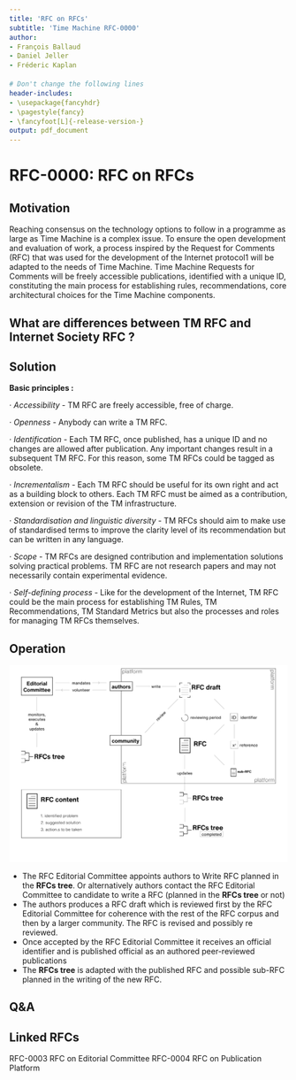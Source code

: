 ```yaml
---
title: 'RFC on RFCs'
subtitle: 'Time Machine RFC-0000'
author:
- François Ballaud
- Daniel Jeller
- Fréderic Kaplan

# Don't change the following lines
header-includes:
- \usepackage{fancyhdr}
- \pagestyle{fancy}
- \fancyfoot[L]{-release-version-}
output: pdf_document
---
```


# RFC-0000: RFC on RFCs

## Motivation

Reaching consensus on the technology options to follow in a programme as large as Time Machine is a complex issue. To ensure the open development and evaluation of work, a process inspired by the Request for Comments (RFC) that was used for the development of the Internet protocol1 will be adapted to the needs of Time Machine. Time Machine Requests for Comments will be freely accessible publications, identified with a unique ID, constituting the main process for establishing rules, recommendations, core architectural choices for the Time Machine components.

## What are differences between TM RFC and Internet Society RFC ?

## Solution

**Basic principles :**

·   *Accessibility* - TM RFC are freely accessible, free of charge. 

·   *Openness* - Anybody can write a TM RFC.

·   *Identification* - Each TM RFC, once published, has a unique ID and no changes are allowed after publication. Any important changes result in a subsequent TM RFC. For this reason, some TM RFCs could be tagged as obsolete. 

·   *Incrementalism* - Each TM RFC should be useful for its own right and act as a building block to others. Each TM RFC must be aimed as a contribution, extension or revision of the TM infrastructure. 

·   *Standardisation and linguistic diversity* - TM RFCs should aim to make use of standardised terms to improve the clarity level of its recommendation but can be written in any language. 

·   *Scope* - TM RFCs are designed contribution and implementation solutions solving practical problems. TM RFC are not research papers and may not necessarily contain experimental evidence. 

·   *Self-defining process* - Like for the development of the Internet, TM RFC could be the main process for establishing TM Rules, TM Recommendations, TM Standard Metrics but also the processes and roles for managing TM RFCs themselves.


## Operation 

![75 % center](rfc_process.jpg)

- The RFC Editorial Committee appoints authors to Write RFC planned in the **RFCs tree**. Or alternatively authors contact the RFC Editorial Committee to candidate to write a RFC (planned in the **RFCs tree** or not)
- The authors produces a RFC draft which is reviewed first by the RFC Editorial Committee for coherence with the rest of the RFC corpus and then by a larger community. The RFC is revised and possibly re reviewed. 
- Once accepted by the RFC Editorial Committee it receives an official identifier and is published official as an authored peer-reviewed publications 
- The **RFCs tree** is adapted with the published RFC and possible sub-RFC planned in the writing of the new RFC.

## Q&A

## Linked RFCs

RFC-0003 RFC on Editorial Committee 
RFC-0004 RFC on Publication Platform
